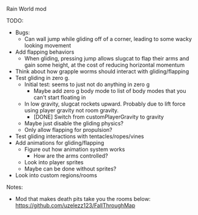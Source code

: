 Rain World mod

TODO:
- Bugs:
    - Can wall jump while gliding off of a corner, leading to some wacky looking movement
- Add flapping behaviors
    - When gliding, pressing jump allows slugcat to flap their arms and gain some height, at the cost of reducing horizontal momentum
- Think about how grapple worms should interact with gliding/flapping
- Test gliding in zero g.
    - Initial test: seems to just not do anything in zero g
        - Maybe add zero g body mode to list of body modes that you can't start floating in
    - In low gravity, slugcat rockets upward. Probably due to lift force using player gravity not room gravity.
        - [DONE] Switch from customPlayerGravity to gravity
    - Maybe just disable the gliding physics?
    - Only allow flapping for propulsion?
- Test gliding interactions with tentacles/ropes/vines
- Add animations for gliding/flapping
    - Figure out how animation system works
        - How are the arms controlled?
    - Look into player sprites
    - Maybe can be done without sprites?
- Look into custom regions/rooms

Notes:
- Mod that makes death pits take you the rooms below: https://github.com/uzelezz123/FallThroughMap